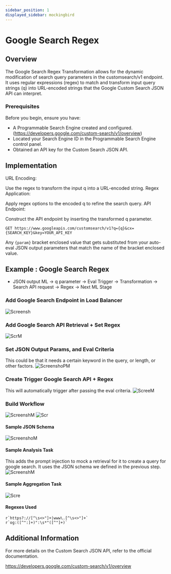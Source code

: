 ```yaml
---
sidebar_position: 1
displayed_sidebar: mockingbird
---
```


# Google Search Regex

## Overview

The Google Search Regex Transformation allows for the dynamic modification of search query parameters in the
customsearch/v1 endpoint. It uses regular expressions (regex) to match and transform input query strings (q) into
URL-encoded strings that the Google Custom Search JSON API can interpret.

### Prerequisites

Before you begin, ensure you have:

- A Programmable Search Engine created and configured. (https://developers.google.com/custom-search/v1/overview)
- Located your Search Engine ID in the Programmable Search Engine control panel.
- Obtained an API key for the Custom Search JSON API.

## Implementation

URL Encoding:

Use the regex to transform the input q into a URL-encoded string.
Regex Application:

Apply regex options to the encoded q to refine the search query.
API Endpoint:

Construct the API endpoint by inserting the transformed q parameter.

```text
GET https://www.googleapis.com/customsearch/v1?q={q}&cx={SEARCH_KEY}&key=YOUR_API_KEY
```

Any `{param}` bracket enclosed value that gets substituted from your auto-eval JSON output parameters that match the
name of the bracket enclosed value.

## Example : Google Search Regex

* JSON output ML -> q parameter -> Eval Trigger -> Transformation -> Search API request -> Regex -> Next ML Stage

### Add Google Search Endpoint in Load Balancer

![Screensh](https://github.com/zeus-fyi/zeus/assets/17446735/78c6245d-ef25-45c2-a317-26848c479481)

### Add Google Search API Retrieval + Set Regex

![ScrM](https://github.com/zeus-fyi/zeus/assets/17446735/72ff01d4-f629-4b8a-82e4-50f34a32fe59)

### Set JSON Output Params, and Eval Criteria

This could be that it needs a certain keyword in the query, or length, or other factors.
![ScreenshoPM](https://github.com/zeus-fyi/zeus/assets/17446735/d5ee0d9f-a45a-4273-944d-9e9a5a608848)

### Create Trigger Google Search API + Regex

This will automatically trigger after passing the eval criteria.
![ScreeM](https://github.com/zeus-fyi/zeus/assets/17446735/ed8bab6c-5d74-4d7e-8ae6-6699bcdb55a7)

### Build Workflow

![ScreenshM](https://github.com/zeus-fyi/zeus/assets/17446735/30151fde-a79b-473e-a00c-d9fb094ec391)
![Scr](https://github.com/zeus-fyi/zeus/assets/17446735/494e66f4-6976-4807-952f-c968186f6e59)

#### Sample JSON Schema

![ScreenshoM](https://github.com/zeus-fyi/zeus/assets/17446735/27de9fab-2cd9-49b7-935a-17c1ad96d365)

#### Sample Analysis Task

This adds the prompt injection to mock a retrieval for it to create a query for google search. It uses the JSON schema
we defined in the previous step.
![ScreenshM](https://github.com/zeus-fyi/zeus/assets/17446735/b01530d6-83fa-4614-908a-08961cee9c0f)

#### Sample Aggregation Task

![Scre](https://github.com/zeus-fyi/zeus/assets/17446735/80496fa4-68c8-41f0-985c-5324c31d2837)

#### Regexes Used

```regexp
r`https?://[^\s<>"]+|www\.[^\s<>"]+`
r`og:([^":]+)":\s*"([^"]+)`
```

## Additional Information

For more details on the Custom Search JSON API, refer to the official documentation.

https://developers.google.com/custom-search/v1/overview